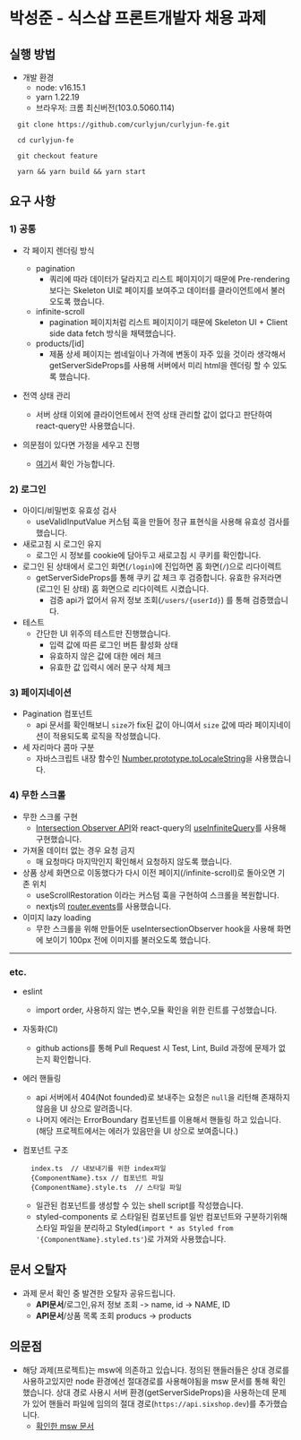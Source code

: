 # 박성준 - 식스샵 프론트개발자 채용 과제

## 실행 방법

- 개발 환경
  - node: v16.15.1
  - yarn 1.22.19
  - 브라우저: 크롬 최신버전(103.0.5060.114)

```
  git clone https://github.com/curlyjun/curlyjun-fe.git

  cd curlyjun-fe

  git checkout feature

  yarn && yarn build && yarn start
```

## 요구 사항

### 1) 공통

- 각 페이지 렌더링 방식
  - pagination
    - 쿼리에 따라 데이터가 달라지고 리스트 페이지이기 때문에 Pre-rendering보다는 Skeleton UI로 페이지를 보여주고 데이터를 클라이언트에서 불러오도록 했습니다.
  - infinite-scroll
    - pagination 페이지처럼 리스트 페이지이기 때문에 Skeleton UI + Client side data fetch 방식을 채택했습니다.
  - products/[id]
    - 제품 상세 페이지는 썸네일이나 가격에 변동이 자주 있을 것이라 생각해서 getServerSideProps를 사용해 서버에서 미리 html을 렌더링 할 수 있도록 했습니다.
- 전역 상태 관리

  - 서버 상태 이외에 클라이언트에서 전역 상태 관리할 값이 없다고 판단하여 react-query만 사용했습니다.

- 의문점이 있다면 가정을 세우고 진행
  - [여기](#의문점)서 확인 가능합니다.

### 2) 로그인

- 아이디/비밀번호 유효성 검사
  - useValidInputValue 커스텀 훅을 만들어 정규 표현식을 사용해 유효성 검사를 했습니다.
- 새로고침 시 로그인 유지
  - 로그인 시 정보를 cookie에 담아두고 새로고침 시 쿠키를 확인합니다.
- 로그인 된 상태에서 로그인 화면(`/login`)에 진입하면 홈 화면(`/`)으로 리다이렉트
  - getServerSideProps를 통해 쿠키 값 체크 후 검증합니다. 유효한 유저라면(로그인 된 상태) 홈 화면으로 리다이렉트 시켰습니다.
    - 검증 api가 없어서 유저 정보 조회(`/users/{userId}`) 를 통해 검증했습니다.
- 테스트
  - 간단한 UI 위주의 테스트만 진행했습니다.
    - 입력 값에 따른 로그인 버튼 활성화 상태
    - 유효하지 않은 값에 대한 에러 체크
    - 유효한 값 입력시 에러 문구 삭제 체크

### 3) 페이지네이션

- Pagination 컴포넌트
  - api 문서를 확인해보니 `size`가 fix된 값이 아니여서 `size` 값에 따라 페이지네이션이 적용되도록 로직을 작성했습니다.
- 세 자리마다 콤마 구분
  - 자바스크립트 내장 함수인 [Number.prototype.toLocaleString](https://developer.mozilla.org/en-US/docs/Web/JavaScript/Reference/Global_Objects/Number/toLocaleString)을 사용했습니다.

### 4) 무한 스크롤

- 무한 스크롤 구현
  - [Intersection Observer API](https://developer.mozilla.org/ko/docs/Web/API/Intersection_Observer_API)와 react-query의 [useInfiniteQuery](https://react-query-v3.tanstack.com/reference/useInfiniteQuery#_top)를 사용해 구현했습니다.
- 가져올 데이터 없는 경우 요청 금지
  - 매 요청마다 마지막인지 확인해서 요청하지 않도록 했습니다.
- 상품 상세 화면으로 이동했다가 다시 이전 페이지(/infinite-scroll)로 돌아오면 기존 위치
  - useScrollRestoration 이라는 커스텀 훅을 구현하여 스크롤을 복원합니다.
  - nextjs의 [router.events](https://nextjs.org/docs/api-reference/next/router#routerevents)를 사용했습니다.
- 이미지 lazy loading
  - 무한 스크롤을 위해 만들어둔 useIntersectionObserver hook을 사용해 화면에 보이기 100px 전에 이미지를 불러오도록 했습니다.

---

### etc.

- eslint
  - import order, 사용하지 않는 변수,모듈 확인을 위한 린트를 구성했습니다.
- 자동화(CI)

  - github actions를 통해 Pull Request 시 Test, Lint, Build 과정에 문제가 없는지 확인합니다.

- 에러 핸들링
  - api 서버에서 404(Not founded)로 보내주는 요청은 `null`을 리턴해 존재하지 않음을 UI 상으로 알려줍니다.
  - 나머지 에러는 ErrorBoundary 컴포넌트를 이용해서 핸들링 하고 있습니다. (해당 프로젝트에서는 에러가 있음만을 UI 상으로 보여줍니다.)
- 컴포넌트 구조
  ```
    index.ts  // 내보내기를 위한 index파일
    {ComponentName}.tsx // 컴포넌트 파일
    {ComponentName}.style.ts  // 스타일 파일
  ```
  - 일관된 컴포넌트를 생성할 수 있는 shell script를 작성했습니다.
  - styled-components 로 스타일된 컴포넌트를 일반 컴포넌트와 구분하기위해 스타일 파일을 분리하고 Styled(`import * as Styled from '{ComponentName}.styled.ts'`)로 가져와 사용했습니다.

## 문서 오탈자

- 과제 문서 확인 중 발견한 오탈자 공유드립니다.
  - **API문서**/로그인,유저 정보 조회 -> name, id -> NAME, ID
  - **API문서**/상품 목록 조회 producs -> products

## 의문점

- 해당 과제(프로젝트)는 msw에 의존하고 있습니다. 정의된 핸들러들은 상대 경로를 사용하고있지만 node 환경에선 절대경로를 사용해야됨을 msw 문서를 통해 확인했습니다. 상대 경로 사용시 서버 환경(getServerSideProps)을 사용하는데 문제가 있어 핸들러 파일에 임의의 절대 경로(`https://api.sixshop.dev`)를 추가했습니다.
  - [확인한 msw 문서](https://mswjs.io/docs/getting-started/integrate/node#direct-usage)

